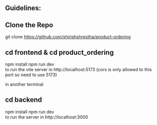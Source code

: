 ## Guidelines:  

## Clone the Repo  
git clone https://github.com/shirishshrestha/product-ordering  

## cd frontend & cd product_ordering  
npm install
npm run dev  
to run the vite server in http://localhost:5173 (cors is only allowed to this port so need to use 5173)  

in another terminal  
## cd backend
npm install
npm run dev  
to run the server in http://localhost:3000  
